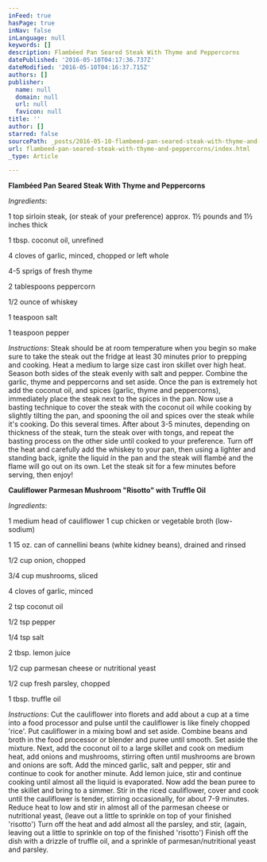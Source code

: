 ```yaml
---
inFeed: true
hasPage: true
inNav: false
inLanguage: null
keywords: []
description: Flambéed Pan Seared Steak With Thyme and Peppercorns
datePublished: '2016-05-10T04:17:36.737Z'
dateModified: '2016-05-10T04:16:37.715Z'
authors: []
publisher:
  name: null
  domain: null
  url: null
  favicon: null
title: ''
author: []
starred: false
sourcePath: _posts/2016-05-10-flambeed-pan-seared-steak-with-thyme-and-peppercorns.md
url: flambeed-pan-seared-steak-with-thyme-and-peppercorns/index.html
_type: Article

---
```

**Flambéed Pan Seared Steak With Thyme and Peppercorns**

_Ingredients_:

1 top sirloin steak, (or steak of your preference) approx. 1½ pounds and 1½ inches thick

1 tbsp. coconut oil, unrefined

4 cloves of garlic, minced, chopped or left whole

4-5 sprigs of fresh thyme

2 tablespoons peppercorn

1/2 ounce of whiskey

1 teaspoon salt

1 teaspoon pepper

_Instructions_: Steak should be at room temperature when you begin so make sure to take the steak out the fridge at least 30 minutes prior to prepping and cooking. Heat a medium to large size cast iron skillet over high heat. Season both sides of the steak evenly with salt and pepper. Combine the garlic, thyme and peppercorns and set aside. Once the pan is extremely hot add the coconut oil, and spices (garlic, thyme and peppercorns), immediately place the steak next to the spices in the pan. Now use a basting technique to cover the steak with the coconut oil while cooking by slightly tilting the pan, and spooning the oil and spices over the steak while it's cooking. Do this several times. After about 3-5 minutes, depending on thickness of the steak, turn the steak over with tongs, and repeat the basting process on the other side until cooked to your preference. Turn off the heat and carefully add the whiskey to your pan, then using a lighter and standing back, ignite the liquid in the pan and the steak will flambé and the flame will go out on its own. Let the steak sit for a few minutes before serving, then enjoy!

**Cauliflower Parmesan Mushroom "Risotto" with Truffle Oil**

_Ingredients_:

1 medium head of cauliflower 1 cup chicken or vegetable broth (low-sodium)

1 15 oz. can of cannellini beans (white kidney beans), drained and rinsed

1/2 cup onion, chopped

3/4 cup mushrooms, sliced

4 cloves of garlic, minced

2 tsp coconut oil

1/2 tsp pepper

1/4 tsp salt

2 tbsp. lemon juice

1/2 cup parmesan cheese or nutritional yeast

1/2 cup fresh parsley, chopped

1 tbsp. truffle oil

_Instructions_: Cut the cauliflower into florets and add about a cup at a time into a food processor and pulse until the cauliflower is like finely chopped 'rice'. Put cauliflower in a mixing bowl and set aside. Combine beans and broth in the food processor or blender and puree until smooth. Set aside the mixture. Next, add the coconut oil to a large skillet and cook on medium heat, add onions and mushrooms, stirring often until mushrooms are brown and onions are soft. Add the minced garlic, salt and pepper, stir and continue to cook for another minute. Add lemon juice, stir and continue cooking until almost all the liquid is evaporated. Now add the bean puree to the skillet and bring to a simmer. Stir in the riced cauliflower, cover and cook until the cauliflower is tender, stirring occasionally, for about 7-9 minutes. Reduce heat to low and stir in almost all of the parmesan cheese or nutritional yeast, (leave out a little to sprinkle on top of your finished 'risotto') Turn off the heat and add almost all the parsley, and stir, (again, leaving out a little to sprinkle on top of the finished 'risotto') Finish off the dish with a drizzle of truffle oil, and a sprinkle of parmesan/nutritional yeast and parsley.